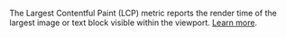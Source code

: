 The Largest Contentful Paint (LCP) metric reports the render time
of the largest image or text block visible within the viewport.
[Learn more](https://web.dev/lcp/).
